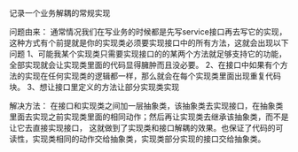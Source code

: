 记录一个业务解耦的常规实现

问题由来：
通常情况我们在写业务的时候都是先写service接口再去写它的实现，这种方式有个前提就是你的实现类必须要实现接口中的所有方法，这就会出现以下问题
1、可能我某个实现类只需要实现接口的的某两个方法就足够支持它的功能，全部实现就会让实现类里面的代码显得臃肿而且没必要。
2、在接口中如果有个方法的实现在任何实现类的逻辑都一样，那么就会在每个实现类里面出现重复代码块。
3、想让接口里定义的方法让部分实现类实现

解决方法：
在接口和实现类之间加一层抽象类，该抽象类去实现接口，在抽象类里面去实现之前实现类里面的相同动作；然后再让实现类去继承该抽象类，而不是让它去直接实现接口，
这就做到了实现类和接口解耦的效果。也保证了代码的可读性，实现类相同的动作交给抽象类，实现类部分实现的接口交给抽象类。

